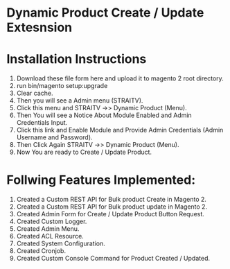 # Dynamic Product Create / Update Extesnsion
# Installation Instructions
1. Download these file form here and upload it to magento 2 root directory.
2. run bin/magento setup:upgrade
3. Clear cache.
4. Then you will see a Admin menu (STRAITV).
5. Click this menu and STRAITV ->> Dynamic Product (Menu).
6. Then You will see a Notice About Module Enabled and Admin Credentials Input.
7. Click this link and Enable Module and Provide Admin Credentials (Admin Username and Password).
8. Then Click Again STRAITV ->> Dynamic Product (Menu).
9. Now You are ready to Create / Update Product.

# Follwing Features Implemented:
1. Created a Custom REST API for Bulk product Create in Magento 2.
2. Created a Custom REST API for Bulk product update in Magento 2.
3. Created Admin Form for Create / Update Product Button Request.
4. Created Custom Logger.
5. Created Admin Menu.
6. Created ACL Resource.
7. Created System Configuration.
8. Created Cronjob.
9. Created Custom Console Command for Product Created / Updated.
